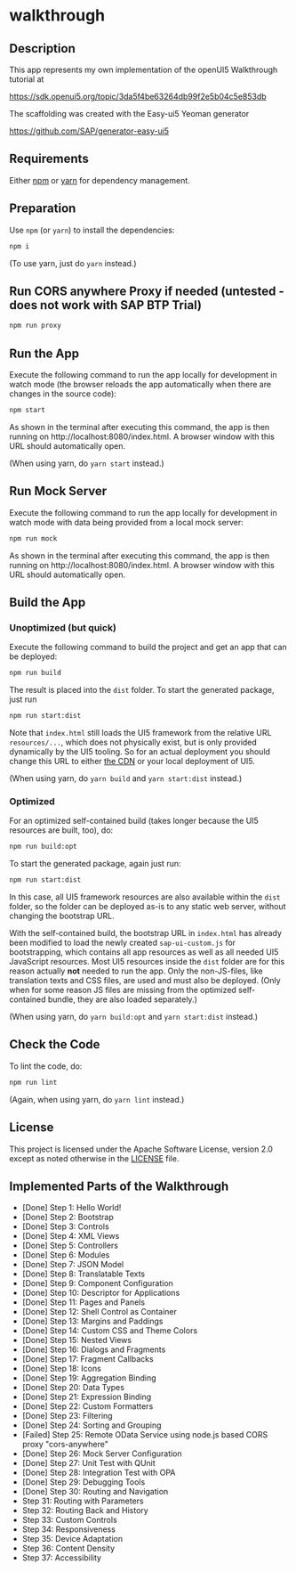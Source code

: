 # walkthrough

## Description

This app represents my own implementation of the openUI5 Walkthrough tutorial at

https://sdk.openui5.org/topic/3da5f4be63264db99f2e5b04c5e853db

The scaffolding was created with the Easy-ui5 Yeoman generator

https://github.com/SAP/generator-easy-ui5

## Requirements

Either [npm](https://www.npmjs.com/) or [yarn](https://yarnpkg.com/) for dependency management.

## Preparation

Use `npm` (or `yarn`) to install the dependencies:

```sh
npm i
```

(To use yarn, just do `yarn` instead.)

## Run CORS anywhere Proxy if needed (untested - does not work with SAP BTP Trial)

```sh
npm run proxy
```

## Run the App

Execute the following command to run the app locally for development in watch mode (the browser reloads the app automatically when there are changes in the source code):

```sh
npm start
```

As shown in the terminal after executing this command, the app is then running on http://localhost:8080/index.html. A browser window with this URL should automatically open.

(When using yarn, do `yarn start` instead.)

## Run Mock Server

Execute the following command to run the app locally for development in watch mode with data being provided from a local mock server:

```sh
npm run mock
```

As shown in the terminal after executing this command, the app is then running on http://localhost:8080/index.html. A browser window with this URL should automatically open.

## Build the App

### Unoptimized (but quick)

Execute the following command to build the project and get an app that can be deployed:

```sh
npm run build
```

The result is placed into the `dist` folder. To start the generated package, just run

```sh
npm run start:dist
```

Note that `index.html` still loads the UI5 framework from the relative URL `resources/...`, which does not physically exist, but is only provided dynamically by the UI5 tooling. So for an actual deployment you should change this URL to either [the CDN](https://openui5.hana.ondemand.com/#/topic/2d3eb2f322ea4a82983c1c62a33ec4ae) or your local deployment of UI5.

(When using yarn, do `yarn build` and `yarn start:dist` instead.)

### Optimized

For an optimized self-contained build (takes longer because the UI5 resources are built, too), do:

```sh
npm run build:opt
```

To start the generated package, again just run:

```sh
npm run start:dist
```

In this case, all UI5 framework resources are also available within the `dist` folder, so the folder can be deployed as-is to any static web server, without changing the bootstrap URL.

With the self-contained build, the bootstrap URL in `index.html` has already been modified to load the newly created `sap-ui-custom.js` for bootstrapping, which contains all app resources as well as all needed UI5 JavaScript resources. Most UI5 resources inside the `dist` folder are for this reason actually **not** needed to run the app. Only the non-JS-files, like translation texts and CSS files, are used and must also be deployed. (Only when for some reason JS files are missing from the optimized self-contained bundle, they are also loaded separately.)

(When using yarn, do `yarn build:opt` and `yarn start:dist` instead.)

## Check the Code

To lint the code, do:

```sh
npm run lint
```

(Again, when using yarn, do `yarn lint` instead.)

## License

This project is licensed under the Apache Software License, version 2.0 except as noted otherwise in the [LICENSE](LICENSE) file.

## Implemented Parts of the Walkthrough

* [Done] Step 1: Hello World!
* [Done] Step 2: Bootstrap
* [Done] Step 3: Controls
* [Done] Step 4: XML Views
* [Done] Step 5: Controllers
* [Done] Step 6: Modules
* [Done] Step 7: JSON Model
* [Done] Step 8: Translatable Texts
* [Done] Step 9: Component Configuration
* [Done] Step 10: Descriptor for Applications
* [Done] Step 11: Pages and Panels
* [Done] Step 12: Shell Control as Container
* [Done] Step 13: Margins and Paddings
* [Done] Step 14: Custom CSS and Theme Colors
* [Done] Step 15: Nested Views
* [Done] Step 16: Dialogs and Fragments
* [Done] Step 17: Fragment Callbacks
* [Done] Step 18: Icons
* [Done] Step 19: Aggregation Binding
* [Done] Step 20: Data Types
* [Done] Step 21: Expression Binding
* [Done] Step 22: Custom Formatters
* [Done] Step 23: Filtering
* [Done] Step 24: Sorting and Grouping
* [Failed] Step 25: Remote OData Service using node.js based CORS proxy "cors-anywhere"
* [Done] Step 26: Mock Server Configuration
* [Done] Step 27: Unit Test with QUnit
* [Done] Step 28: Integration Test with OPA
* [Done] Step 29: Debugging Tools
* [Done] Step 30: Routing and Navigation
* Step 31: Routing with Parameters
* Step 32: Routing Back and History
* Step 33: Custom Controls
* Step 34: Responsiveness
* Step 35: Device Adaptation
* Step 36: Content Density
* Step 37: Accessibility



